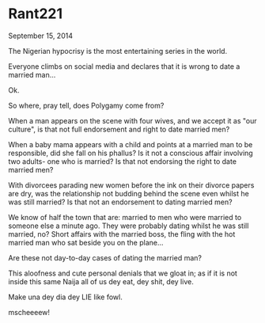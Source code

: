 # Rant221



September 15, 2014

The Nigerian hypocrisy is the most entertaining series in the world.

Everyone climbs on social media and declares that it is wrong to date a married man…

Ok.

So where, pray tell, does Polygamy come from? 

When a man appears on the scene with four wives, and we accept it as "our culture", is that not full endorsement and right to date married men?

When a baby mama appears with a child and points at a married man to be responsible, did she fall on his phallus? Is it not a conscious affair involving two adults- one who is married? Is that not endorsing the right to date married men?

With divorcees parading new women before the ink on their divorce papers are dry, was the relationship not budding behind the scene even whilst he was still married? Is that not an endorsement to dating married men?

We know of half the town that are: married to men who were married to someone else a minute ago. They were probably dating whilst he was still married, no? Short affairs with the married boss, the fling with the hot married man who sat beside you on the plane…

Are these not day-to-day cases of dating the married man?

This aloofness and cute personal denials that we gloat in; as if it is not inside this same Naija all of us dey eat, dey shit, dey live.

Make una dey dia dey LIE like fowl.

mscheeeew!